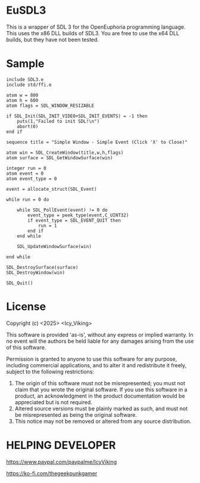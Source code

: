 # EuSDL3

This is a wrapper of SDL 3 for the OpenEuphoria programming language. This uses the x86 DLL builds of SDL3. You are free to use the x64 DLL builds, but they have not been tested. 

# Sample
```euphoria
include SDL3.e
include std/ffi.e

atom w = 800
atom h = 600
atom flags = SDL_WINDOW_RESIZABLE

if SDL_Init(SDL_INIT_VIDEO+SDL_INIT_EVENTS) = -1 then
	puts(1,"Failed to init SDL!\n")
	abort(0)
end if

sequence title = "Simple Window - Simple Event (Click 'X' to Close)"

atom win = SDL_CreateWindow(title,w,h,flags)
atom surface = SDL_GetWindowSurface(win)

integer run = 0
atom event = 0
atom event_type = 0

event = allocate_struct(SDL_Event)

while run = 0 do

	while SDL_PollEvent(event) != 0 do
		event_type = peek_type(event,C_UINT32)
		if event_type = SDL_EVENT_QUIT then
			run = 1
		end if
	end while
	
	SDL_UpdateWindowSurface(win)
	
end while

SDL_DestroySurface(surface)
SDL_DestroyWindow(win)

SDL_Quit()
```

# License
Copyright (c) <2025> <Icy_Viking>

This software is provided 'as-is', without any express or implied
warranty. In no event will the authors be held liable for any damages
arising from the use of this software.

Permission is granted to anyone to use this software for any purpose,
including commercial applications, and to alter it and redistribute it
freely, subject to the following restrictions:

1. The origin of this software must not be misrepresented; you must not
   claim that you wrote the original software. If you use this software
   in a product, an acknowledgment in the product documentation would be
   appreciated but is not required.
2. Altered source versions must be plainly marked as such, and must not be
   misrepresented as being the original software.
3. This notice may not be removed or altered from any source distribution.

# HELPING DEVELOPER
https://www.paypal.com/paypalme/IcyViking

https://ko-fi.com/thegeekpunkgamer
